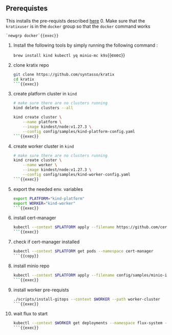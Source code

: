 ## Prerequistes
This installs the pre-requists described [here](https://docs.kratix.io/workshop/part-0/intro)
0. Make sure that the `kratixuser` is in the `docker` group so that the `docker` command works

    `newgrp docker`{{exec}}

1. Install the following tools by simply running the following command : 

    `brew install kind kubectl yq minio-mc k9s`{{exec}}

2. clone kratix repo 

    ```sh 
    git clone https://github.com/syntasso/kratix
    cd kratix
    ```{{exec}}

3. create platform cluster in `kind`

    ```sh
    # make sure there are no clusters running
    kind delete clusters --all

    kind create cluster \
        --name platform \
        --image kindest/node:v1.27.3 \
        --config config/samples/kind-platform-config.yaml
    ```{{exec}}

4. create worker cluster in `kind`

    ```sh
    # make sure there are no clusters running
    kind create cluster \
        --name worker \
        --image kindest/node:v1.27.3 \
        --config config/samples/kind-worker-config.yaml
    ```{{exec}}

5. export the needed env. variables

    ```sh
    export PLATFORM="kind-platform"
    export WORKER="kind-worker"
    ```{{exec}}

6. install cert-manager

    ```sh
    kubectl --context $PLATFORM apply --filename https://github.com/cert-manager/cert-manager/releases/download/v1.15.0/cert-manager.yaml
    ```{{exec}}

7. check if cert-manager installed 

    ```sh
    kubectl --context $PLATFORM get pods --namespace cert-manager
    ```{{copy}}

8. install minio repo

    ```sh
    kubectl --context $PLATFORM apply --filename config/samples/minio-install.yaml
    ```{{exec}}

9. install worker pre-requists 

    ```sh
    ./scripts/install-gitops --context $WORKER --path worker-cluster
    ```{{exec}}

10. wait flux to start

    ```sh
    kubectl --context $WORKER get deployments --namespace flux-system --watch
    ```{{exec}}

